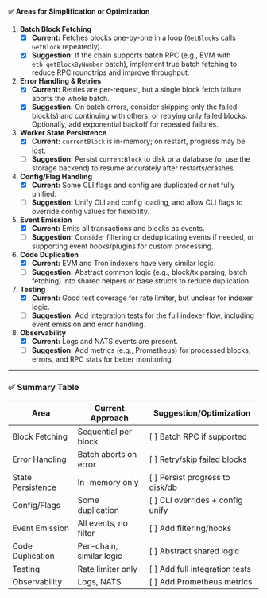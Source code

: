 #### ✅ **Areas for Simplification or Optimization**

1. **Batch Block Fetching**
   - [x] **Current:** Fetches blocks one-by-one in a loop (`GetBlocks` calls `GetBlock` repeatedly).
   - [x] **Suggestion:** If the chain supports batch RPC (e.g., EVM with `eth_getBlockByNumber` batch), implement true batch fetching to reduce RPC roundtrips and improve throughput.

2. **Error Handling & Retries**
   - [x] **Current:** Retries are per-request, but a single block fetch failure aborts the whole batch.
   - [x] **Suggestion:** On batch errors, consider skipping only the failed block(s) and continuing with others, or retrying only failed blocks. Optionally, add exponential backoff for repeated failures.

3. **Worker State Persistence**
   - [x] **Current:** `currentBlock` is in-memory; on restart, progress may be lost.
   - [ ] **Suggestion:** Persist `currentBlock` to disk or a database (or use the storage backend) to resume accurately after restarts/crashes.

4. **Config/Flag Handling**
   - [x] **Current:** Some CLI flags and config are duplicated or not fully unified.
   - [ ] **Suggestion:** Unify CLI and config loading, and allow CLI flags to override config values for flexibility.

5. **Event Emission**
   - [x] **Current:** Emits all transactions and blocks as events.
   - [ ] **Suggestion:** Consider filtering or deduplicating events if needed, or supporting event hooks/plugins for custom processing.

6. **Code Duplication**
   - [x] **Current:** EVM and Tron indexers have very similar logic.
   - [ ] **Suggestion:** Abstract common logic (e.g., block/tx parsing, batch fetching) into shared helpers or base structs to reduce duplication.

7. **Testing**
   - [x] **Current:** Good test coverage for rate limiter, but unclear for indexer logic.
   - [ ] **Suggestion:** Add integration tests for the full indexer flow, including event emission and error handling.

8. **Observability**
   - [x] **Current:** Logs and NATS events are present.
   - [ ] **Suggestion:** Add metrics (e.g., Prometheus) for processed blocks, errors, and RPC stats for better monitoring.

---

### ✅ **Summary Table**

| Area              | Current Approach         | Suggestion/Optimization           |
| ----------------- | ------------------------ | --------------------------------- |
| Block Fetching    | Sequential per block     | [ ] Batch RPC if supported        |
| Error Handling    | Batch aborts on error    | [ ] Retry/skip failed blocks      |
| State Persistence | In-memory only           | [ ] Persist progress to disk/db   |
| Config/Flags      | Some duplication         | [ ] CLI overrides + config unify  |
| Event Emission    | All events, no filter    | [ ] Add filtering/hooks           |
| Code Duplication  | Per-chain, similar logic | [ ] Abstract shared logic         |
| Testing           | Rate limiter only        | [ ] Add full integration tests    |
| Observability     | Logs, NATS               | [ ] Add Prometheus metrics        |
